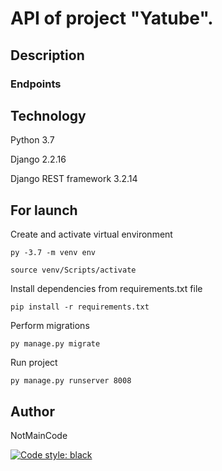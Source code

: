# API of project "Yatube".

## Description



### Endpoints




## Technology

Python 3.7

Django 2.2.16

Django REST framework 3.2.14

## For launch

Create and activate virtual environment
```
py -3.7 -m venv env
```
```
source venv/Scripts/activate
```
Install dependencies from requirements.txt file
```
pip install -r requirements.txt
```
Perform migrations
```
py manage.py migrate
```
Run project
```
py manage.py runserver 8008
```

## Author

NotMainCode

[![Code style: black](https://img.shields.io/badge/code%20style-black-000000.svg)](https://github.com/psf/black)